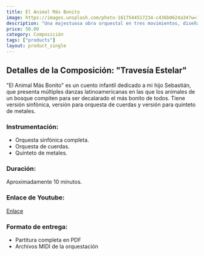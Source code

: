 ```yaml
---
title: El Animal Más Bonito
image: https://images.unsplash.com/photo-1617544517234-c436b0624a34?w=700&auto=format&fit=crop&q=60&ixlib=rb-4.1.0&ixid=M3wxMjA3fDB8MHxzZWFyY2h8MTV8fG9yY2hlc3RyYXxlbnwwfHwwfHx8Mg%3D%3D
description: "Una majestuosa obra orquestal en tres movimientos, diseñada para despertar la imaginación. Ideal para estrenos y conciertos de gran envergadura."
price: 50.00
category: Composición
tags: ["products"]
layout: product_single
---
```

## Detalles de la Composición: "Travesía Estelar"

"El Animal Más Bonito" es un cuento infantil dedicado a mi hijo Sebastián, que presenta múltiples danzas latinoamericanas en las que los animales de un bosque compiten para ser decalarado el más bonito de todos. Tiene versión sinfónica, versión para orquesta de cuerdas y versión para quinteto de metales.

### Instrumentación:
- Orquesta sinfónica completa.
- Orquesta de cuerdas.
- Quinteto de metales.

### Duración:
Aproximadamente 10 minutos.

### Enlace de Youtube:
[Enlace](https://www.youtube.com/watch?v=ahMB12epca4)

### Formato de entrega:
- Partitura completa en PDF
- Archivos MIDI de la orquestación